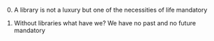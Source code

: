 0. A library is not a luxury but one of the necessities of life
mandatory

1. Without libraries what have we? We have no past and no future
mandatory
